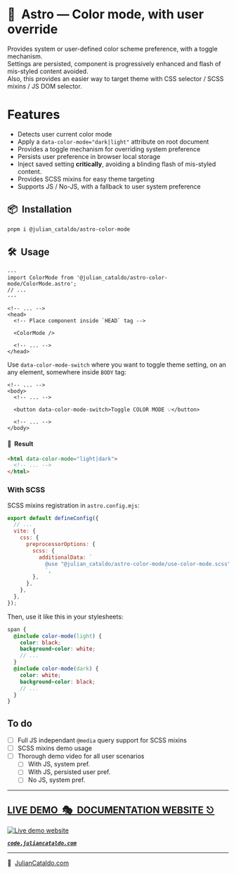 # 🚀  Astro — Color mode, with user override

Provides system or user-defined color scheme preference, with a toggle mechanism.  
Settings are persisted, component is progressively enhanced and flash of mis-styled content avoided.  
Also, this provides an easier way to target theme with CSS selector / SCSS mixins / JS DOM selector.

# Features

- Detects user current color mode
- Apply a `data-color-mode="dark|light"` attribute on root document
- Provides a toggle mechanism for overriding system preference
- Persists user preference in browser local storage
- Inject saved setting **critically**, avoiding a blinding flash of mis-styled content.
- Provides SCSS mixins for easy theme targeting
- Supports JS / No-JS, with a fallback to user system preference

## 📦  Installation

```sh
pnpm i @julian_cataldo/astro-color-mode
```

## 🛠  Usage

```astro
---
import ColorMode from '@julian_cataldo/astro-color-mode/ColorMode.astro';
// ...
---
```

```astro
<!-- ... -->
<head>
  <!-- Place component inside `HEAD` tag -->

  <ColorMode />

  <!-- ... -->
</head>
```

Use `data-color-mode-switch` where you want to toggle theme setting,
on an any element, somewhere inside `BODY` tag:

```astro
<!-- ... -->
<body>
  <!-- ... -->

  <button data-color-mode-switch>Toggle COLOR MODE 💡</button>

  <!-- ... -->
</body>
```

#### 🎉  Result

```html
<html data-color-mode="light|dark">
  <!-- ... -->
</html>
```

### With SCSS

SCSS mixins registration in `astro.config.mjs`:

```js
export default defineConfig({
  // ...
  vite: {
    css: {
      preprocessorOptions: {
        scss: {
          additionalData: `
            @use "@julian_cataldo/astro-color-mode/use-color-mode.scss" as *;
            `,
        },
      },
    },
  },
});
```

Then, use it like this in your stylesheets:

```scss
span {
  @include color-mode(light) {
    color: black;
    background-color: white;
    // ...
  }
  @include color-mode(dark) {
    color: white;
    background-color: black;
    // ...
  }
}
```

## To do

- [ ] Full JS independant `@media` query support for SCSS mixins
- [ ] SCSS mixins demo usage
- [ ] Thorough demo video for all user scenarios
  - [ ] With JS, system pref.
  - [ ] With JS, persisted user pref.
  - [ ] No JS, system pref.

<div class="git-footer">

---

## [LIVE DEMO  🎭  DOCUMENTATION WEBSITE ⎋](https://code.juliancataldo.com/)

[![Live demo website](https://code.juliancataldo.com/poster.png)](https://code.juliancataldo.com)

**_[`code.juliancataldo.com`](https://code.juliancataldo.com/)_**

---

🔗  [JulianCataldo.com](https://www.juliancataldo.com/)

</div>
